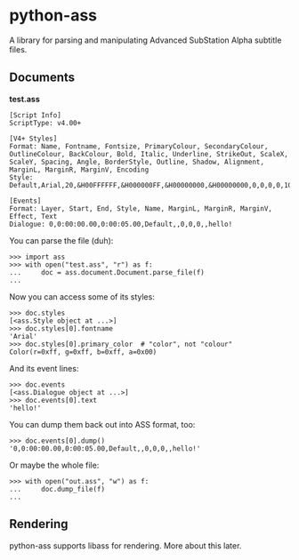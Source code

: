 # python-ass

A library for parsing and manipulating Advanced SubStation Alpha subtitle
files.

## Documents

**test.ass**

    [Script Info]
    ScriptType: v4.00+

    [V4+ Styles]
    Format: Name, Fontname, Fontsize, PrimaryColour, SecondaryColour, OutlineColour, BackColour, Bold, Italic, Underline, StrikeOut, ScaleX, ScaleY, Spacing, Angle, BorderStyle, Outline, Shadow, Alignment, MarginL, MarginR, MarginV, Encoding
    Style: Default,Arial,20,&H00FFFFFF,&H000000FF,&H00000000,&H00000000,0,0,0,0,100,100,0,0,1,2,2,2,10,10,10,1

    [Events]
    Format: Layer, Start, End, Style, Name, MarginL, MarginR, MarginV, Effect, Text
    Dialogue: 0,0:00:00.00,0:00:05.00,Default,,0,0,0,,hello!

You can parse the file (duh):

    >>> import ass
    >>> with open("test.ass", "r") as f:
    ...     doc = ass.document.Document.parse_file(f)
    ...

Now you can access some of its styles:

    >>> doc.styles
    [<ass.Style object at ...>]
    >>> doc.styles[0].fontname
    'Arial'
    >>> doc.styles[0].primary_color  # "color", not "colour"
    Color(r=0xff, g=0xff, b=0xff, a=0x00)

And its event lines:

    >>> doc.events
    [<ass.Dialogue object at ...>]
    >>> doc.events[0].text
    'hello!'

You can dump them back out into ASS format, too:

    >>> doc.events[0].dump()
    '0,0:00:00.00,0:00:05.00,Default,,0,0,0,,hello!'

Or maybe the whole file:

    >>> with open("out.ass", "w") as f:
    ...     doc.dump_file(f)
    ...

## Rendering

python-ass supports libass for rendering. More about this later.
